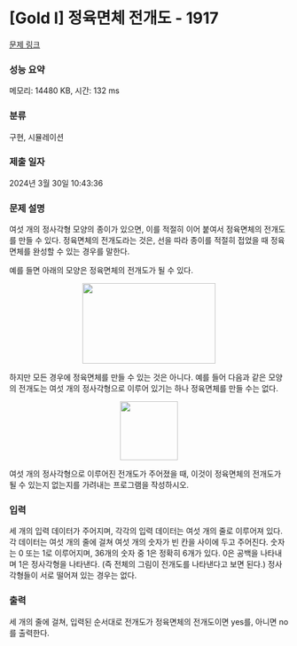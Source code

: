 # [Gold I] 정육면체 전개도 - 1917 

[문제 링크](https://www.acmicpc.net/problem/1917) 

### 성능 요약

메모리: 14480 KB, 시간: 132 ms

### 분류

구현, 시뮬레이션

### 제출 일자

2024년 3월 30일 10:43:36

### 문제 설명

<p>여섯 개의 정사각형 모양의 종이가 있으면, 이를 적절히 이어 붙여서 정육면체의 전개도를 만들 수 있다. 정육면체의 전개도라는 것은, 선을 따라 종이를 적절히 접었을 때 정육면체를 완성할 수 있는 경우를 말한다.</p>

<p>예를 들면 아래의 모양은 정육면체의 전개도가 될 수 있다.</p>

<p style="text-align: center;"><img alt="" src="" style="width: 240px; height: 145px;"></p>

<p>하지만 모든 경우에 정육면체를 만들 수 있는 것은 아니다. 예를 들어 다음과 같은 모양의 전개도는 여섯 개의 정사각형으로 이루어 있기는 하나 정육면체를 만들 수는 없다.</p>

<p style="text-align: center;"><img alt="" src="" style="width: 104px; height: 106px;"></p>

<p>여섯 개의 정사각형으로 이루어진 전개도가 주어졌을 때, 이것이 정육면체의 전개도가 될 수 있는지 없는지를 가려내는 프로그램을 작성하시오.</p>

### 입력 

 <p>세 개의 입력 데이터가 주어지며, 각각의 입력 데이터는 여섯 개의 줄로 이루어져 있다. 각 데이터는 여섯 개의 줄에 걸쳐 여섯 개의 숫자가 빈 칸을 사이에 두고 주어진다. 숫자는 0 또는 1로 이루어지며, 36개의 숫자 중 1은 정확히 6개가 있다. 0은 공백을 나타내며 1은 정사각형을 나타낸다. (즉 전체의 그림이 전개도를 나타낸다고 보면 된다.) 정사각형들이 서로 떨어져 있는 경우는 없다.</p>

### 출력 

 <p>세 개의 줄에 걸쳐, 입력된 순서대로 전개도가 정육면체의 전개도이면 yes를, 아니면 no를 출력한다.</p>


